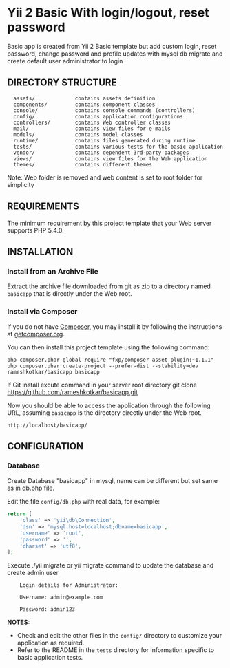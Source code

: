 Yii 2 Basic With login/logout, reset password
============================

Basic app is created from Yii 2 Basic template but add custom login, reset password, change password and profile updates with mysql db migrate and create default user administrator to login


DIRECTORY STRUCTURE
-------------------

      assets/             contains assets definition
      components/         contains component classes
      console/            contains console commands (controllers)
      config/             contains application configurations
      controllers/        contains Web controller classes
      mail/               contains view files for e-mails
      models/             contains model classes
      runtime/            contains files generated during runtime
      tests/              contains various tests for the basic application
      vendor/             contains dependent 3rd-party packages
      views/              contains view files for the Web application
      themes/             contains different themes

  Note: Web folder is removed and web content is set to root folder for simplicity

REQUIREMENTS
------------

The minimum requirement by this project template that your Web server supports PHP 5.4.0.


INSTALLATION
------------

### Install from an Archive File

Extract the archive file downloaded  from git as zip to
a directory named `basicapp` that is directly under the Web root.


### Install via Composer

If you do not have [Composer](http://getcomposer.org/), you may install it by following the instructions
at [getcomposer.org](http://getcomposer.org/doc/00-intro.md#installation-nix).

You can then install this project template using the following command:

~~~
php composer.phar global require "fxp/composer-asset-plugin:~1.1.1"
php composer.phar create-project --prefer-dist --stability=dev rameshkotkar/basicapp basicapp
~~~

If Git install excute command in your server root directory
git clone https://github.com/rameshkotkar/basicapp.git


Now you should be able to access the application through the following URL, assuming `basicapp` is the directory
directly under the Web root.

~~~
http://localhost/basicapp/
~~~


CONFIGURATION
-------------

### Database

Create Database "basicapp" in mysql, name can be different but set same as in db.php file.

Edit the file `config/db.php` with real data, for example:

```php
return [
    'class' => 'yii\db\Connection',
    'dsn' => 'mysql:host=localhost;dbname=basicapp',
    'username' => 'root',
    'password' => '',
    'charset' => 'utf8',
];
```
Execute ./yii migrate or yii migrate command to update the database and create admin user

        Login details for Administrator:
        
        Username: admin@example.com
        
        Password: admin123
  

**NOTES:**
- Check and edit the other files in the `config/` directory to customize your application as required.
- Refer to the README in the `tests` directory for information specific to basic application tests.
